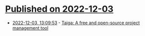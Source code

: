 # [Published on 2022-12-03](index.md)

* [2022-12-03, 13:09:53](https://news.ycombinator.com/item?id=33843200) - [Taiga: A free and open-source project management tool](https://www.taiga.io/)
